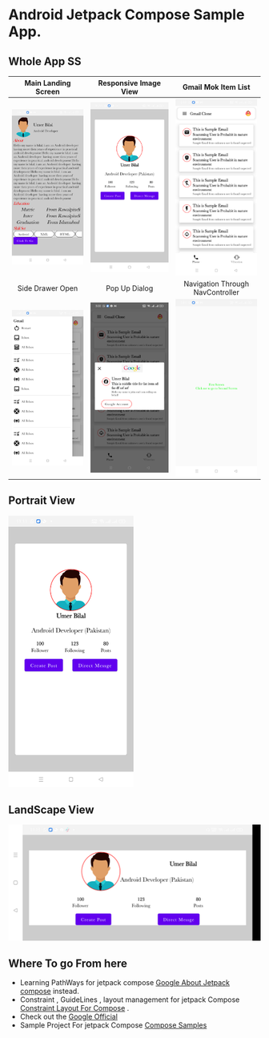 # Android Jetpack Compose Sample App.

## Whole App SS
Main Landing Screen | Responsive Image View | Gmail Mok Item List
:--:|:--:|:--:|
<img src="images/11.png" width="250px" />|<img src="images/22.png" width="250px" />|<img src="images/33.png" width="250px" />
Side Drawer Open |Pop Up Dialog | Navigation Through NavController
<img src="images/44.png" width="250px" />|<img src="images/55.png" width="250px" />|<img src="images/66.png" width="250px" />

## Portrait View

<img src="images/22.png" width="250px" />

## LandScape View
<img src="images/land.png" width="750px" />

## Where To go From here
*   Learning PathWays for jetpack compose  [Google About Jetpack compose](https://developer.android.com/courses/pathways/compose) instead.
*   Constraint , GuideLines ,  layout management for jetpack Compose [Constraint Layout For Compose](https://proandroiddev.com/getting-started-with-constraint-layout-in-jetpack-compose-48d4e02b76fd) .
*   Check out the [Google Official ](https://developer.android.com/jetpack/compose/documentation)
*   Sample Project For jetpack Compose [Compose Samples](https://github.com/android/compose-samples)



